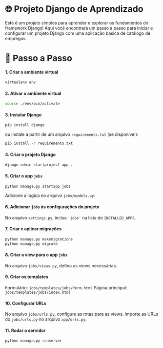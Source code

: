 # 🌐 Projeto Django de Aprendizado

Este é um projeto simples para aprender e explorar os fundamentos do framework Django! Aqui você encontrará um passo a passo para iniciar e configurar um projeto Django com uma aplicação básica de catálogo de empregos.

# 📝 Passo a Passo

#### 1. Criar o ambiente virtual
```bash
virtualenv env
```

#### 2. Ativar o ambiente virtual
```bash
source ./env/bin/activate
```

#### 3. Instalar Django
```bash
pip install django
```
ou instale a partir de um arquivo `requirements.txt` (se disponível):
```bash
pip install -r requirements.txt
```

#### 4. Criar o projeto Django
```bash
django-admin startproject app .
```

#### 5. Criar o app `jobs`
```bash
python manage.py startapp jobs
```
Adicione a lógica no arquivo `jobs/models.py`.

#### 6. Adicionar `jobs` às configurações do projeto

No arquivo `settings.py`, inclua `'jobs'` na lista de `INSTALLED_APPS`.

#### 7. Criar e aplicar migrações
```bash
python manage.py makemigrations
python manage.py migrate
```

#### 8. Criar a view para o app `jobs`

No arquivo `jobs/views.py`, defina as views necessárias.

#### 9. Criar os templates
Formulário: `jobs/templates/jobs/form.html`
Página principal: `jobs/templates/jobs/index.html`

#### 10. Configurar URLs
No arquivo `jobs/urls.py`, configure as rotas para as views.
Importe as URLs do `jobs/urls.py` no arquivo `app/urls.py`.

#### 11. Rodar o servidor
```bash
python manage.py runserver
```